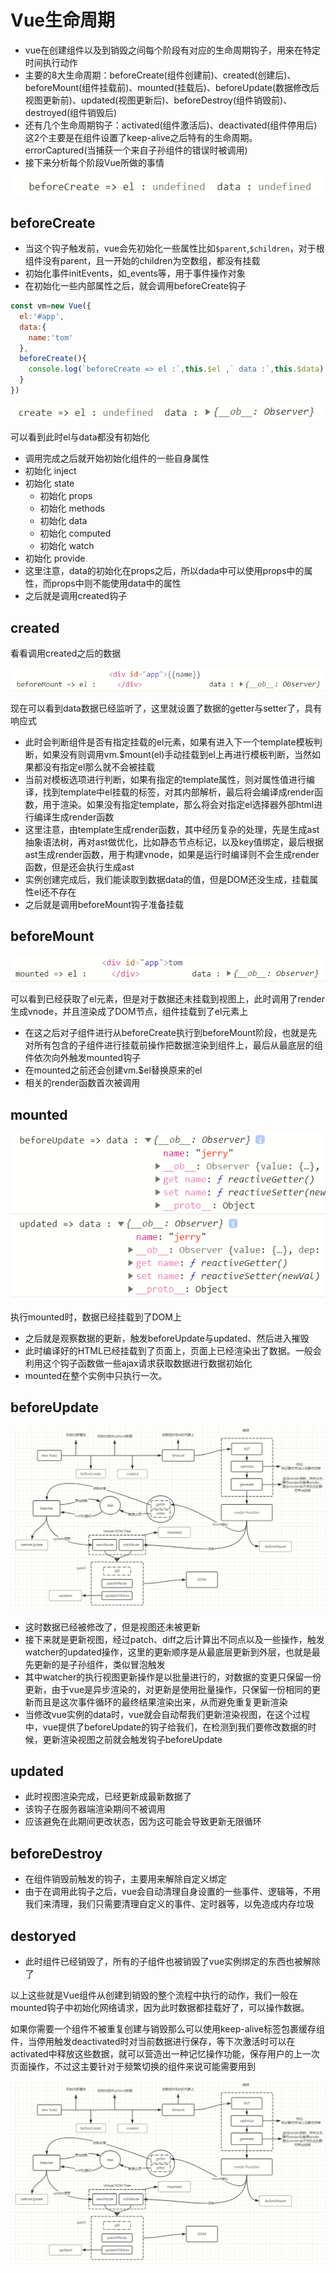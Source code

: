 # Vue生命周期

- vue在创建组件以及到销毁之间每个阶段有对应的生命周期钩子，用来在特定时间执行动作
- 主要的8大生命周期：beforeCreate(组件创建前)、created(创建后)、beforeMount(组件挂载前)、mounted(挂载后)、beforeUpdate(数据修改后视图更新前)、updated(视图更新后)、beforeDestroy(组件销毁前)、destroyed(组件销毁后)
- 还有几个生命周期钩子：activated(组件激活后)、deactivated(组件停用后)这2个主要是在组件设置了keep-alive之后特有的生命周期。errorCaptured(当捕获一个来自子孙组件的错误时被调用)
- 接下来分析每个阶段Vue所做的事情

![生命周期](./img/8.png)

## beforeCreate

- 当这个钩子触发前，vue会先初始化一些属性比如`$parent`,`$children`，对于根组件没有parent，且一开始的children为空数组，都没有挂载
- 初始化事件initEvents，如_events等，用于事件操作对象
- 在初始化一些内部属性之后，就会调用beforeCreate钩子

```js js
const vm=new Vue({
  el:'#app',
  data:{
    name:'tom'
  },
  beforeCreate(){
    console.log(`beforeCreate => el :`,this.$el ,` data :`,this.$data)
  }
})
```

![beforeCreate](./img/9.png)

可以看到此时el与data都没有初始化

- 调用完成之后就开始初始化组件的一些自身属性
- 初始化 inject
- 初始化 state
  - 初始化 props
  - 初始化 methods
  - 初始化 data
  - 初始化 computed
  - 初始化 watch
- 初始化 provide
- 这里注意，data的初始化在props之后，所以dada中可以使用props中的属性，而props中则不能使用data中的属性
- 之后就是调用created钩子

## created

看看调用created之后的数据

![created](./img/10.png)

现在可以看到data数据已经监听了，这里就设置了数据的getter与setter了，具有响应式

- 此时会判断组件是否有指定挂载的el元素，如果有进入下一个template模板判断，如果没有则调用vm.$mount(el)手动挂载到el上再进行模板判断，当然如果都没有指定el那么就不会被挂载
- 当前对模板选项进行判断，如果有指定的template属性，则对属性值进行编译，找到template中el挂载的标签，对其内部解析，最后将会编译成render函数，用于渲染。如果没有指定template，那么将会对指定el选择器外部html进行编译生成render函数
- 这里注意，由template生成render函数，其中经历复杂的处理，先是生成ast抽象语法树，再对ast做优化，比如静态节点标记，以及key值绑定，最后根据ast生成render函数，用于构建vnode，如果是运行时编译则不会生成render函数，但是还会执行生成ast
- 实例创建完成后，我们能读取到数据data的值，但是DOM还没生成，挂载属性el还不存在
- 之后就是调用beforeMount钩子准备挂载

## beforeMount

![beforeMount](./img/11.png)

可以看到已经获取了el元素，但是对于数据还未挂载到视图上，此时调用了render生成vnode，并且渲染成了DOM节点，组件挂载到了el元素上

- 在这之后对子组件进行从beforeCreate执行到beforeMount阶段，也就是先对所有包含的子组件进行挂载前操作把数据渲染到组件上，最后从最底层的组件依次向外触发mounted钩子
- 在mounted之前还会创建vm.$el替换原来的el
- 相关的render函数首次被调用

## mounted

![mounted](./img/12.png)

执行mounted时，数据已经挂载到了DOM上

- 之后就是观察数据的更新，触发beforeUpdate与updated、然后进入摧毁
- 此时编译好的HTML已经挂载到了页面上，页面上已经渲染出了数据。一般会利用这个钩子函数做一些ajax请求获取数据进行数据初始化
- mounted在整个实例中只执行一次。

## beforeUpdate

![update](./img/13.png)

- 这时数据已经被修改了，但是视图还未被更新
- 接下来就是更新视图，经过patch、diff之后计算出不同点以及一些操作，触发watcher的updated操作，这里的更新顺序是从最底层更新到外层，也就是最先更新的是子孙组件，类似冒泡触发
- 其中watcher的执行视图更新操作是以批量进行的，对数据的变更只保留一份更新，由于vue是异步渲染的，对更新是使用批量操作，只保留一份相同的更新而且是这次事件循环的最终结果渲染出来，从而避免重复更新渲染
- 当修改vue实例的data时，vue就会自动帮我们更新渲染视图，在这个过程中，vue提供了beforeUpdate的钩子给我们，在检测到我们要修改数据的时候，更新渲染视图之前就会触发钩子beforeUpdate

## updated

- 此时视图渲染完成，已经更新成最新数据了
- 该钩子在服务器端渲染期间不被调用
- 应该避免在此期间更改状态，因为这可能会导致更新无限循环

## beforeDestroy

- 在组件销毁前触发的钩子，主要用来解除自定义绑定
- 由于在调用此钩子之后，vue会自动清理自身设置的一些事件、逻辑等，不用我们来清理，我们只需要清理自定义的事件、定时器等，以免造成内存垃圾

## destoryed

- 此时组件已经销毁了，所有的子组件也被销毁了vue实例绑定的东西也被解除了

以上这些就是Vue组件从创建到销毁的整个流程中执行的动作，我们一般在mounted钩子中初始化网络请求，因为此时数据都挂载好了，可以操作数据。

如果你需要一个组件不被重复创建与销毁那么可以使用keep-alive标签包裹缓存组件，当停用触发deactivated时对当前数据进行保存，等下次激活时可以在activated中释放这些数据，就可以营造出一种记忆操作功能，保存用户的上一次页面操作，不过这主要针对于频繁切换的组件来说可能需要用到

![构建组件过程](./img/13.png)